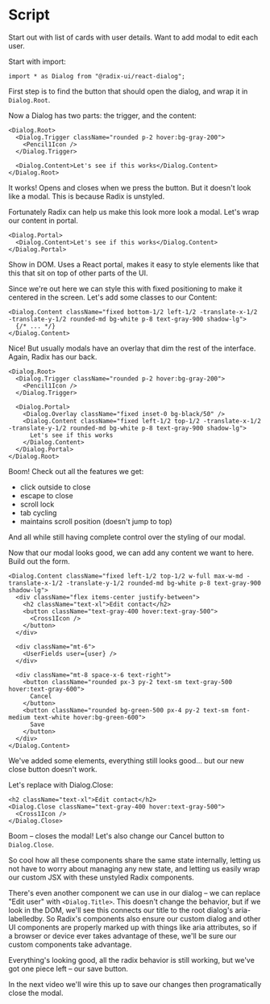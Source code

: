 # Script

Start out with list of cards with user details. Want to add modal to edit each user.

Start with import:

```tsx
import * as Dialog from "@radix-ui/react-dialog";
```

First step is to find the button that should open the dialog, and wrap it in `Dialog.Root`.

Now a Dialog has two parts: the trigger, and the content:

```tsx
<Dialog.Root>
  <Dialog.Trigger className="rounded p-2 hover:bg-gray-200">
    <Pencil1Icon />
  </Dialog.Trigger>

  <Dialog.Content>Let's see if this works</Dialog.Content>
</Dialog.Root>
```

It works! Opens and closes when we press the button. But it doesn't look like a modal. This is because Radix is unstyled.

Fortunately Radix can help us make this look more look a modal. Let's wrap our content in portal.

```tsx
<Dialog.Portal>
  <Dialog.Content>Let's see if this works</Dialog.Content>
</Dialog.Portal>
```

Show in DOM. Uses a React portal, makes it easy to style elements like that this that sit on top of other parts of the UI.

Since we're out here we can style this with fixed positioning to make it centered in the screen. Let's add some classes to our Content:

```tsx
<Dialog.Content className="fixed bottom-1/2 left-1/2 -translate-x-1/2 -translate-y-1/2 rounded-md bg-white p-8 text-gray-900 shadow-lg">
  {/* ... */}
</Dialog.Content>
```

Nice! But usually modals have an overlay that dim the rest of the interface. Again, Radix has our back.

```tsx
<Dialog.Root>
  <Dialog.Trigger className="rounded p-2 hover:bg-gray-200">
    <Pencil1Icon />
  </Dialog.Trigger>

  <Dialog.Portal>
    <Dialog.Overlay className="fixed inset-0 bg-black/50" />
    <Dialog.Content className="fixed left-1/2 top-1/2 -translate-x-1/2 -translate-y-1/2 rounded-md bg-white p-8 text-gray-900 shadow-lg">
      Let's see if this works
    </Dialog.Content>
  </Dialog.Portal>
</Dialog.Root>
```

Boom! Check out all the features we get:

- click outside to close
- escape to close
- scroll lock
- tab cycling
- maintains scroll position (doesn't jump to top)

And all while still having complete control over the styling of our modal.

Now that our modal looks good, we can add any content we want to here. Build out the form.

```tsx
<Dialog.Content className="fixed left-1/2 top-1/2 w-full max-w-md -translate-x-1/2 -translate-y-1/2 rounded-md bg-white p-8 text-gray-900 shadow-lg">
  <div className="flex items-center justify-between">
    <h2 className="text-xl">Edit contact</h2>
    <button className="text-gray-400 hover:text-gray-500">
      <Cross1Icon />
    </button>
  </div>

  <div className="mt-6">
    <UserFields user={user} />
  </div>

  <div className="mt-8 space-x-6 text-right">
    <button className="rounded px-3 py-2 text-sm text-gray-500 hover:text-gray-600">
      Cancel
    </button>
    <button className="rounded bg-green-500 px-4 py-2 text-sm font-medium text-white hover:bg-green-600">
      Save
    </button>
  </div>
</Dialog.Content>
```

We've added some elements, everything still looks good... but our new close button doesn't work.

Let's replace with Dialog.Close:

```tsx
<h2 className="text-xl">Edit contact</h2>
<Dialog.Close className="text-gray-400 hover:text-gray-500">
  <Cross1Icon />
</Dialog.Close>
```

Boom – closes the modal! Let's also change our Cancel button to `Dialog.Close`.

So cool how all these components share the same state internally, letting us not have to worry about managing any new state, and letting us easily wrap our custom JSX with these unstyled Radix components.

There's even another component we can use in our dialog – we can replace "Edit user" with `<Dialog.Title>`. This doesn't change the behavior, but if we look in the DOM, we'll see this connects our title to the root dialog's aria-labelledby. So Radix's components also ensure our custom dialog and other UI components are properly marked up with things like aria attributes, so if a browser or device ever takes advantage of these, we'll be sure our custom components take advantage.

Everything's looking good, all the radix behavior is still working, but we've got one piece left – our save button.

In the next video we'll wire this up to save our changes then programatically close the modal.
